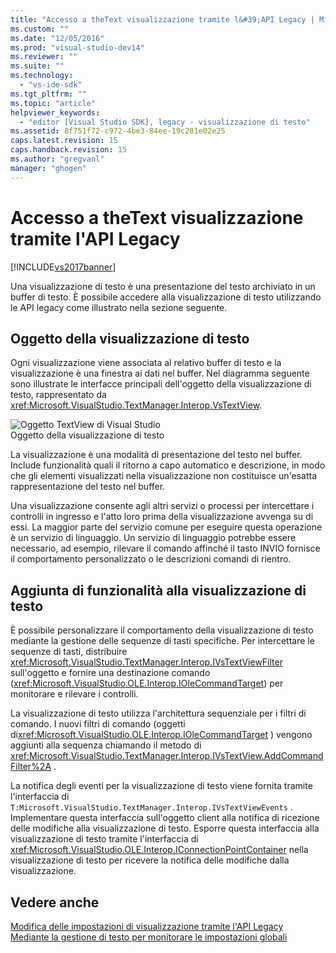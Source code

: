 ```yaml
---
title: "Accesso a theText visualizzazione tramite l&#39;API Legacy | Microsoft Docs"
ms.custom: ""
ms.date: "12/05/2016"
ms.prod: "visual-studio-dev14"
ms.reviewer: ""
ms.suite: ""
ms.technology: 
  - "vs-ide-sdk"
ms.tgt_pltfrm: ""
ms.topic: "article"
helpviewer_keywords: 
  - "editor [Visual Studio SDK], legacy - visualizzazione di testo"
ms.assetid: 8f751f72-c972-4be3-84ee-19c281e02e25
caps.latest.revision: 15
caps.handback.revision: 15
ms.author: "gregvanl"
manager: "ghogen"
---
```

# Accesso a theText visualizzazione tramite l&#39;API Legacy
[!INCLUDE[vs2017banner](../code-quality/includes/vs2017banner.md)]

Una visualizzazione di testo è una presentazione del testo archiviato in un buffer di testo.  È possibile accedere alla visualizzazione di testo utilizzando le API legacy come illustrato nella sezione seguente.  
  
## Oggetto della visualizzazione di testo  
 Ogni visualizzazione viene associata al relativo buffer di testo e la visualizzazione è una finestra ai dati nel buffer.  Nel diagramma seguente sono illustrate le interfacce principali dell'oggetto della visualizzazione di testo, rappresentato da <xref:Microsoft.VisualStudio.TextManager.Interop.VsTextView>.  
  
 ![Oggetto TextView di Visual Studio](../extensibility/media/vstextview.png "vstextview")  
Oggetto della visualizzazione di testo  
  
 La visualizzazione è una modalità di presentazione del testo nel buffer.  Include funzionalità quali il ritorno a capo automatico e descrizione, in modo che gli elementi visualizzati nella visualizzazione non costituisce un'esatta rappresentazione del testo nel buffer.  
  
 Una visualizzazione consente agli altri servizi o processi per intercettare i controlli in ingresso e l'atto loro prima della visualizzazione avvenga su di essi.  La maggior parte del servizio comune per eseguire questa operazione è un servizio di linguaggio.  Un servizio di linguaggio potrebbe essere necessario, ad esempio, rilevare il comando affinché il tasto INVIO fornisce il comportamento personalizzato o le descrizioni comandi di rientro.  
  
## Aggiunta di funzionalità alla visualizzazione di testo  
 È possibile personalizzare il comportamento della visualizzazione di testo mediante la gestione delle sequenze di tasti specifiche.  Per intercettare le sequenze di tasti, distribuire <xref:Microsoft.VisualStudio.TextManager.Interop.IVsTextViewFilter> sull'oggetto e fornire una destinazione comando \(<xref:Microsoft.VisualStudio.OLE.Interop.IOleCommandTarget>\) per monitorare e rilevare i controlli.  
  
 La visualizzazione di testo utilizza l'architettura sequenziale per i filtri di comando.  I nuovi filtri di comando \(oggetti di<xref:Microsoft.VisualStudio.OLE.Interop.IOleCommandTarget> \) vengono aggiunti alla sequenza chiamando il metodo di <xref:Microsoft.VisualStudio.TextManager.Interop.IVsTextView.AddCommandFilter%2A> .  
  
 La notifica degli eventi per la visualizzazione di testo viene fornita tramite l'interfaccia di `T:Microsoft.VisualStudio.TextManager.Interop.IVsTextViewEvents` .  Implementare questa interfaccia sull'oggetto client alla notifica di ricezione delle modifiche alla visualizzazione di testo.  Esporre questa interfaccia alla visualizzazione di testo tramite l'interfaccia di <xref:Microsoft.VisualStudio.OLE.Interop.IConnectionPointContainer> nella visualizzazione di testo per ricevere la notifica delle modifiche dalla visualizzazione.  
  
## Vedere anche  
 [Modifica delle impostazioni di visualizzazione tramite l'API Legacy](../extensibility/changing-view-settings-by-using-the-legacy-api.md)   
 [Mediante la gestione di testo per monitorare le impostazioni globali](../extensibility/using-the-text-manager-to-monitor-global-settings.md)